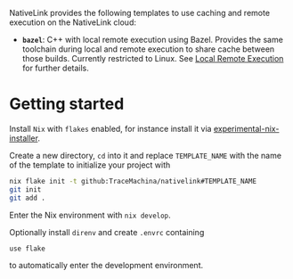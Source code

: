 NativeLink provides the following templates to use caching and remote execution
on the NativeLink cloud:
- **`bazel`**:
  C++ with local remote execution using Bazel.
  Provides the same toolchain during local and remote execution to share cache
  between those builds.
  Currently restricted to Linux.
  See [Local Remote Execution](https://www.nativelink.com/docs/explanations/lre)
  for further details.

# Getting started

Install `Nix` with `flakes` enabled, for instance install it via
[experimental-nix-installer](https://github.com/NixOS/experimental-nix-installer).

Create a new directory, `cd` into it and replace `TEMPLATE_NAME` with the name
of the template to initialize your project with
```bash
nix flake init -t github:TraceMachina/nativelink#TEMPLATE_NAME
git init
git add .
```
Enter the Nix environment with `nix develop`.

Optionally install `direnv` and create `.envrc` containing
```nix
use flake
```
to automatically enter the development environment.
